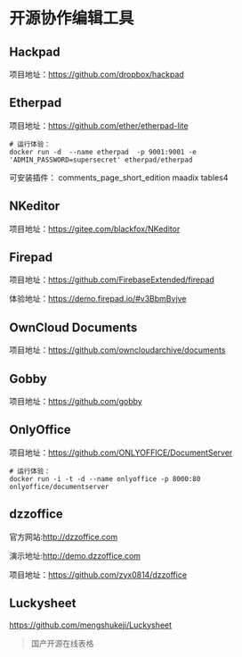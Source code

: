 # 开源协作编辑工具

## Hackpad

项目地址：https://github.com/dropbox/hackpad


## Etherpad

项目地址：https://github.com/ether/etherpad-lite

```
# 运行体验：
docker run -d  --name etherpad  -p 9001:9001 -e 'ADMIN_PASSWORD=supersecret' etherpad/etherpad
```

可安装插件：
comments_page_short_edition
maadix
tables4

## NKeditor

项目地址：https://gitee.com/blackfox/NKeditor


## Firepad

项目地址：https://github.com/FirebaseExtended/firepad

体验地址：https://demo.firepad.io/#v3BbmBvjve


## OwnCloud Documents

项目地址：https://github.com/owncloudarchive/documents


## Gobby

项目地址：https://github.com/gobby


## OnlyOffice

项目地址：https://github.com/ONLYOFFICE/DocumentServer

```
# 运行体验：
docker run -i -t -d --name onlyoffice -p 8000:80 onlyoffice/documentserver
```

## dzzoffice

官方网站:http://dzzoffice.com

演示地址:http://demo.dzzoffice.com

项目地址：https://github.com/zyx0814/dzzoffice

## Luckysheet


https://github.com/mengshukeji/Luckysheet

> 国产开源在线表格
